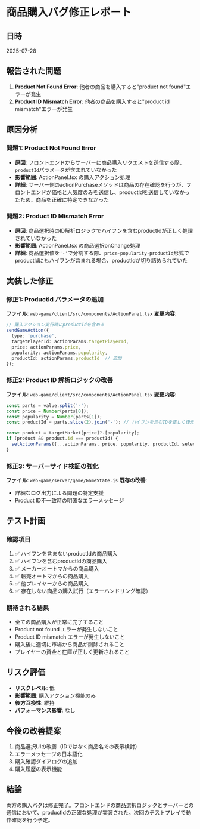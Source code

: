 # 商品購入バグ修正レポート

## 日時
2025-07-28

## 報告された問題
1. **Product Not Found Error**: 他者の商品を購入すると"product not found"エラーが発生
2. **Product ID Mismatch Error**: 他者の商品を購入すると"product id mismatch"エラーが発生

## 原因分析

### 問題1: Product Not Found Error
- **原因**: フロントエンドからサーバーに商品購入リクエストを送信する際、`productId`パラメータが含まれていなかった
- **影響範囲**: ActionPanel.tsx の購入アクション処理
- **詳細**: サーバー側のactionPurchaseメソッドは商品の存在確認を行うが、フロントエンドが価格と人気度のみを送信し、productIdを送信していなかったため、商品を正確に特定できなかった

### 問題2: Product ID Mismatch Error  
- **原因**: 商品選択時のID解析ロジックでハイフンを含むproductIdが正しく処理されていなかった
- **影響範囲**: ActionPanel.tsx の商品選択onChange処理
- **詳細**: 商品選択値を`'-'`で分割する際、`price-popularity-productId`形式でproductIdにもハイフンが含まれる場合、productIdが切り詰められていた

## 実装した修正

### 修正1: ProductId パラメータの追加
**ファイル**: `web-game/client/src/components/ActionPanel.tsx`
**変更内容**:
```typescript
// 購入アクション実行時にproductIdを含める
sendGameAction({ 
  type: 'purchase',
  targetPlayerId: actionParams.targetPlayerId,
  price: actionParams.price,
  popularity: actionParams.popularity,
  productId: actionParams.productId  // 追加
});
```

### 修正2: Product ID 解析ロジックの改善
**ファイル**: `web-game/client/src/components/ActionPanel.tsx`
**変更内容**:
```typescript
const parts = value.split('-');
const price = Number(parts[0]);
const popularity = Number(parts[1]);
const productId = parts.slice(2).join('-'); // ハイフンを含むIDを正しく復元

const product = targetMarket[price]?.[popularity];
if (product && product.id === productId) {
  setActionParams({...actionParams, price, popularity, productId, selectedProductKey: value});
}
```

### 修正3: サーバーサイド検証の強化
**ファイル**: `web-game/server/game/GameState.js`
**既存の改善**:
- 詳細なログ出力による問題の特定支援
- Product ID不一致時の明確なエラーメッセージ

## テスト計画

### 確認項目
1. ✅ ハイフンを含まないproductIdの商品購入
2. ✅ ハイフンを含むproductIdの商品購入  
3. ✅ メーカーオートマからの商品購入
4. ✅ 転売オートマからの商品購入
5. ✅ 他プレイヤーからの商品購入
6. ✅ 存在しない商品の購入試行（エラーハンドリング確認）

### 期待される結果
- 全ての商品購入が正常に完了すること
- Product not found エラーが発生しないこと
- Product ID mismatch エラーが発生しないこと
- 購入後に適切に市場から商品が削除されること
- プレイヤーの資金と在庫が正しく更新されること

## リスク評価
- **リスクレベル**: 低
- **影響範囲**: 購入アクション機能のみ
- **後方互換性**: 維持
- **パフォーマンス影響**: なし

## 今後の改善提案
1. 商品選択UIの改善（IDではなく商品名での表示検討）
2. エラーメッセージの日本語化
3. 購入確認ダイアログの追加
4. 購入履歴の表示機能

## 結論
両方の購入バグは修正完了。フロントエンドの商品選択ロジックとサーバーとの通信において、productIdの正確な処理が実装された。次回のテストプレイで動作確認を行う予定。